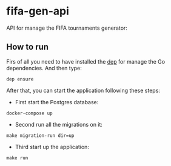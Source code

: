 # fifa-gen-api

API for manage the FIFA tournaments generator:


## How to run


Firs of all you need to have installed the [dep](https://github.com/golang/dep) for manage the Go dependencies. And then type:

```
dep ensure
```

After that, you can start the application following these steps:


- First start the Postgres database:
```
docker-compose up
```

- Second run all the migrations on it:
```
make migration-run dir=up
```

- Third start up the application:

```
make run
```
